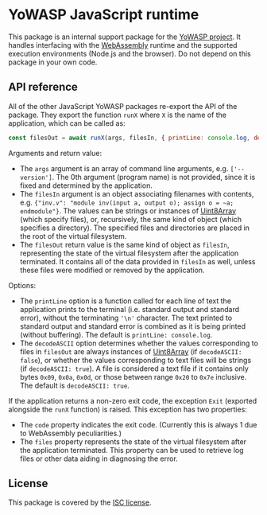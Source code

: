 YoWASP JavaScript runtime
=========================

This package is an internal support package for the [YoWASP project][yowasp]. It handles interfacing with the [WebAssembly][] runtime and the supported execution environments (Node.js and the browser). Do not depend on this package in your own code.

[webassembly]: https://webassembly.org/
[yowasp]: https://yowasp.github.io/


API reference
-------------

All of the other JavaScript YoWASP packages re-export the API of the package. They export the function `runX` where `X` is the name of the application, which can be called as:

```js
const filesOut = await runX(args, filesIn, { printLine: console.log, decodeASCII: true });
```

Arguments and return value:
- The `args` argument is an array of command line arguments, e.g. `['--version']`. The 0th argument (program name) is not provided, since it is fixed and determined by the application.
- The `filesIn` argument is an object associating filenames with contents, e.g. `{"inv.v": "module inv(input a, output o); assign o = ~a; endmodule"}`. The values can be strings or instances of [Uint8Array][] (which specify files), or, recursively, the same kind of object (which specifies a directory). The specified files and directories are placed in the root of the virtual filesystem.
- The `filesOut` return value is the same kind of object as `filesIn`, representing the state of the virtual filesystem after the application terminated. It contains all of the data provided in `filesIn` as well, unless these files were modified or removed by the application.

Options:
- The `printLine` option is a function called for each line of text the application prints to the terminal (i.e. standard output and standard error), without the terminating `'\n'` character. The text printed to standard output and standard error is combined as it is being printed (without buffering). The default is `printLine: console.log`.
- The `decodeASCII` option determines whether the values corresponding to files in `filesOut` are always instances of [Uint8Array][] (if `decodeASCII: false`), or whether the values corresponding to text files will be strings (if `decodeASCII: true`). A file is considered a text file if it contains only bytes `0x09`, `0x0a`, `0x0d`, or those between range `0x20` to `0x7e` inclusive. The default is `decodeASCII: true`.

If the application returns a non-zero exit code, the exception `Exit` (exported alongside the `runX` function) is raised. This exception has two properties:
- The `code` property indicates the exit code. (Currently this is always 1 due to WebAssembly peculiarities.)
- The `files` property represents the state of the virtual filesystem after the application terminated. This property can be used to retrieve log files or other data aiding in diagnosing the error.

[Uint8Array]: https://developer.mozilla.org/en-US/docs/Web/JavaScript/Reference/Global_Objects/Uint8Array


License
-------

This package is covered by the [ISC license](LICENSE.txt).
